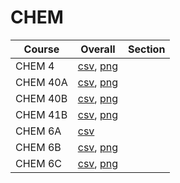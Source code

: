 # CHEM

| Course | Overall | Section |
| ------ | ------- | ------- |
| CHEM 4 | [csv](https://github.com/UCSD-Historical-Enrollment-Data/2024Summer2/blob/main/overall/CHEM%204.csv), [png](https://raw.githubusercontent.com/UCSD-Historical-Enrollment-Data/2024Summer2/main/plot_overall/CHEM%204.png) |  |
| CHEM 40A | [csv](https://github.com/UCSD-Historical-Enrollment-Data/2024Summer2/blob/main/overall/CHEM%2040A.csv), [png](https://raw.githubusercontent.com/UCSD-Historical-Enrollment-Data/2024Summer2/main/plot_overall/CHEM%2040A.png) |  |
| CHEM 40B | [csv](https://github.com/UCSD-Historical-Enrollment-Data/2024Summer2/blob/main/overall/CHEM%2040B.csv), [png](https://raw.githubusercontent.com/UCSD-Historical-Enrollment-Data/2024Summer2/main/plot_overall/CHEM%2040B.png) |  |
| CHEM 41B | [csv](https://github.com/UCSD-Historical-Enrollment-Data/2024Summer2/blob/main/overall/CHEM%2041B.csv), [png](https://raw.githubusercontent.com/UCSD-Historical-Enrollment-Data/2024Summer2/main/plot_overall/CHEM%2041B.png) |  |
| CHEM 6A | [csv](https://github.com/UCSD-Historical-Enrollment-Data/2024Summer2/blob/main/overall/CHEM%206A.csv) |  |
| CHEM 6B | [csv](https://github.com/UCSD-Historical-Enrollment-Data/2024Summer2/blob/main/overall/CHEM%206B.csv), [png](https://raw.githubusercontent.com/UCSD-Historical-Enrollment-Data/2024Summer2/main/plot_overall/CHEM%206B.png) |  |
| CHEM 6C | [csv](https://github.com/UCSD-Historical-Enrollment-Data/2024Summer2/blob/main/overall/CHEM%206C.csv), [png](https://raw.githubusercontent.com/UCSD-Historical-Enrollment-Data/2024Summer2/main/plot_overall/CHEM%206C.png) |  |
